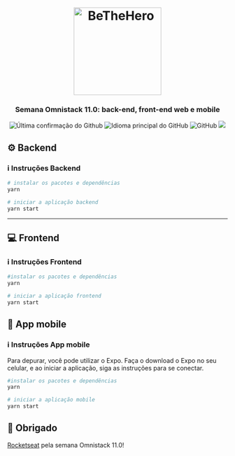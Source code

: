 <h1 align="center">
  <img alt="BeTheHero" title="be-the-hero" src="https://raw.githubusercontent.com/richielybmp/be-the-hero/master/mobile/src/assets/logo%402x.png" width="200px" />
</h1>

<h3 align="center">
  Semana Omnistack 11.0: back-end, front-end web e mobile
</h3>

<p align = "center">
<img alt = "Última confirmação do Github" src = "https://img.shields.io/github/last-commit/richielybmp/be-the-hero">
<img alt = "Idioma principal do GitHub" src = "https://img.shields.io/github/languages/top/richielybmp/be-the-hero">
<img alt = "GitHub" src = "https://img.shields.io/github/license/richielybmp/be-the-hero.svg">
<a href="https://www.codacy.com/manual/richielybmp/be-the-hero?utm_source=github.com&amp;utm_medium=referral&amp;utm_content=richielybmp/be-the-hero&amp;utm_campaign=Badge_Grade"><img src="https://api.codacy.com/project/badge/Grade/147d0b2836734c79b7ee5ea035f065b4"/></a>
</p>

## :gear: Backend

### :information_source: Instruções Backend

```bash
# instalar os pacotes e dependências
yarn

# iniciar a aplicação backend
yarn start
```

---

## :computer: Frontend

### :information_source: Instruções Frontend

```bash
#instalar os pacotes e dependências
yarn

# iniciar a aplicação frontend
yarn start
```

## :iphone: App mobile

### :information_source: Instruções App mobile

Para depurar, você pode utilizar o Expo. Faça o download o Expo no seu celular, e ao iniciar a aplicação, siga as instruções para se conectar.

```bash
#instalar os pacotes e dependências
yarn

# iniciar a aplicação mobile
yarn start
```

## :clap: Obrigado

[Rocketseat](https://rocketseat.com.br/) pela semana Omnistack 11.0!
